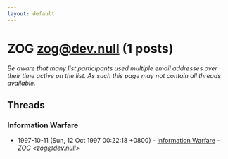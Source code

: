 ```yaml
---
layout: default
---
```


# ZOG <zog@dev.null> (1 posts)

_Be aware that many list participants used multiple email addresses over their time active on the list. As such this page may not contain all threads available._

## Threads

### Information Warfare
+ 1997-10-11 (Sun, 12 Oct 1997 00:22:18 +0800) - [Information Warfare](/archive/1997/10/0cffa6ba81f32be3a27f8aabaf62d06ee90b17bba9379aed40b73763e02bf0de) - _ZOG \<zog@dev.null\>_

